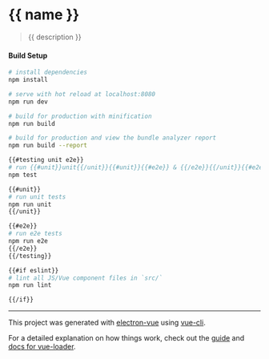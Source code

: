 # {{ name }}

> {{ description }}

#### Build Setup

``` bash
# install dependencies
npm install

# serve with hot reload at localhost:8080
npm run dev

# build for production with minification
npm run build

# build for production and view the bundle analyzer report
npm run build --report

{{#testing unit e2e}}
# run {{#unit}}unit{{/unit}}{{#unit}}{{#e2e}} & {{/e2e}}{{/unit}}{{#e2e}}end-to-end{{/e2e}} tests
npm test

{{#unit}}
# run unit tests
npm run unit
{{/unit}}

{{#e2e}}
# run e2e tests
npm run e2e
{{/e2e}}
{{/testing}}

{{#if eslint}}
# lint all JS/Vue component files in `src/`
npm run lint

{{/if}}
```
---

This project was generated with [electron-vue](https://github.com/IvanSotelo/Vue-Electron) using [vue-cli](https://github.com/vuejs/vue-cli).

For a detailed explanation on how things work, check out the [guide](http://vuejs-templates.github.io/webpack/) and [docs for vue-loader](http://vuejs.github.io/vue-loader).
